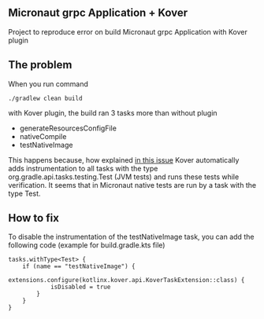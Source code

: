 ## Micronaut grpc Application + Kover

Project to reproduce error on build Micronaut grpc Application with Kover plugin

## The problem

When you run command 

```./gradlew clean build```

with Kover plugin, the build ran 3 tasks more than without plugin

- generateResourcesConfigFile
- nativeCompile
- testNativeImage

This happens because, how explained [in this issue](https://github.com/Kotlin/kotlinx-kover/issues/185#issuecomment-1139427287) 
Kover automatically adds instrumentation to all tasks with the type org.gradle.api.tasks.testing.Test (JVM tests) and 
runs these tests while verification. It seems that in Micronaut native tests are run by a task with the type Test.

## How to fix

To disable the instrumentation of the testNativeImage task, you can add the following code (example for build.gradle.kts file)

```
tasks.withType<Test> {
    if (name == "testNativeImage") {
        extensions.configure(kotlinx.kover.api.KoverTaskExtension::class) {
            isDisabled = true
        }
    }
}
```
